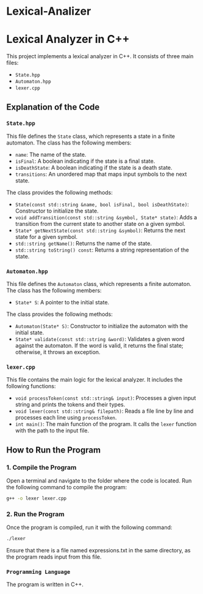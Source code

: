# Lexical-Analizer
# Lexical Analyzer in C++

This project implements a lexical analyzer in C++. It consists of three main files:

- `State.hpp`
- `Automaton.hpp`
- `lexer.cpp`

## Explanation of the Code

### `State.hpp`

This file defines the `State` class, which represents a state in a finite automaton. The class has the following members:

- `name`: The name of the state.
- `isFinal`: A boolean indicating if the state is a final state.
- `isDeathState`: A boolean indicating if the state is a death state.
- `transitions`: An unordered map that maps input symbols to the next state.

The class provides the following methods:

- `State(const std::string &name, bool isFinal, bool isDeathState)`: Constructor to initialize the state.
- `void addTransition(const std::string &symbol, State* state)`: Adds a transition from the current state to another state on a given symbol.
- `State* getNextState(const std::string &symbol)`: Returns the next state for a given symbol.
- `std::string getName()`: Returns the name of the state.
- `std::string toString() const`: Returns a string representation of the state.

### `Automaton.hpp`

This file defines the `Automaton` class, which represents a finite automaton. The class has the following members:

- `State* S`: A pointer to the initial state.

The class provides the following methods:

- `Automaton(State* S)`: Constructor to initialize the automaton with the initial state.
- `State* validate(const std::string &word)`: Validates a given word against the automaton. If the word is valid, it returns the final state; otherwise, it throws an exception.

### `lexer.cpp`

This file contains the main logic for the lexical analyzer. It includes the following functions:

- `void processToken(const std::string& input)`: Processes a given input string and prints the tokens and their types.
- `void lexer(const std::string& filepath)`: Reads a file line by line and processes each line using `processToken`.
- `int main()`: The main function of the program. It calls the `lexer` function with the path to the input file.

## How to Run the Program

### 1. Compile the Program
Open a terminal and navigate to the folder where the code is located. Run the following command to compile the program:

```bash
g++ -o lexer lexer.cpp
```

### 2. Run the Program
Once the program is compiled, run it with the following command:

```bash
./lexer
```

Ensure that there is a file named expressions.txt in the same directory, as the program reads input from this file.

### `Programming Language`
The program is written in C++.


